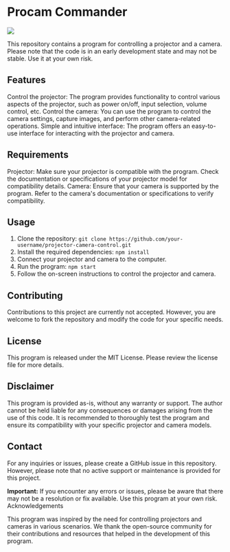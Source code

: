 # Procam Commander

<a title="Made with Fluent Design" href="https://github.com/bdlukaa/fluent_ui">
  <img
    src="https://img.shields.io/badge/fluent-design-blue?style=flat-square&color=gray&labelColor=0078D7"
  >
</a>

This repository contains a program for controlling a projector and a camera. Please note that the code is in an early development state and may not be stable. Use it at your own risk.

## Features

Control the projector: The program provides functionality to control various aspects of the projector, such as power on/off, input selection, volume control, etc.
Control the camera: You can use the program to control the camera settings, capture images, and perform other camera-related operations.
Simple and intuitive interface: The program offers an easy-to-use interface for interacting with the projector and camera.

## Requirements

Projector: Make sure your projector is compatible with the program. Check the documentation or specifications of your projector model for compatibility details.
Camera: Ensure that your camera is supported by the program. Refer to the camera's documentation or specifications to verify compatibility.

## Usage

1. Clone the repository: `git clone https://github.com/your-username/projector-camera-control.git`
1. Install the required dependencies: `npm install`
1. Connect your projector and camera to the computer.
1. Run the program: `npm start`
1. Follow the on-screen instructions to control the projector and camera.

## Contributing

Contributions to this project are currently not accepted. However, you are welcome to fork the repository and modify the code for your specific needs.

## License

This program is released under the MIT License. Please review the license file for more details.

## Disclaimer

This program is provided as-is, without any warranty or support.
The author cannot be held liable for any consequences or damages arising from the use of this code.
It is recommended to thoroughly test the program and ensure its compatibility with your specific projector and camera models.

## Contact

For any inquiries or issues, please create a GitHub issue in this repository. However, please note that no active support or maintenance is provided for this project.

**Important:** If you encounter any errors or issues, please be aware that there may not be a resolution or fix available. Use this program at your own risk.
Acknowledgements

This program was inspired by the need for controlling projectors and cameras in various scenarios. We thank the open-source community for their contributions and resources that helped in the development of this program.